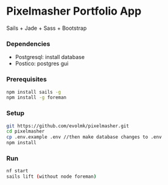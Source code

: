 # Pixelmasher Portfolio App

Sails + Jade + Sass + Bootstrap

### Dependencies

- Postgresql: install database
- Postico: postgres gui

### Prerequisites

```bash
npm install sails -g
npm install -g foreman
```

### Setup

```bash
git https://github.com/evolmk/pixelmasher.git
cd pixelmasher
cp .env.example .env //then make database changes to .env
npm install
```

### Run

```bash
nf start
sails lift (without node foreman)
```
